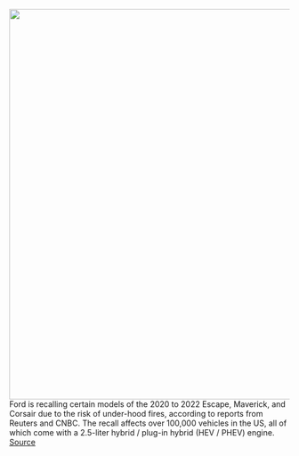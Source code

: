 <img src='https://cdn.vox-cdn.com/thumbor/Ucf8WOkgg-LKCiuRCDGkoLfvPxg=/0x0:2040x1360/1200x800/filters:focal(857x517:1183x843)/cdn.vox-cdn.com/uploads/chorus_image/image/71092401/ahawkins_220504_5202_0010.0.jpg' width='700px' /><br/>
Ford is recalling certain models of the 2020 to 2022 Escape, Maverick, and Corsair due to the risk of under-hood fires, according to reports from Reuters and CNBC. The recall affects over 100,000 vehicles in the US, all of which come with a 2.5-liter hybrid / plug-in hybrid (HEV / PHEV) engine.
<a href='https://www.theverge.com/2022/7/10/23202658/ford-recall-maverick-escape-corsair-fire-risk-hybrid'> Source <a/>